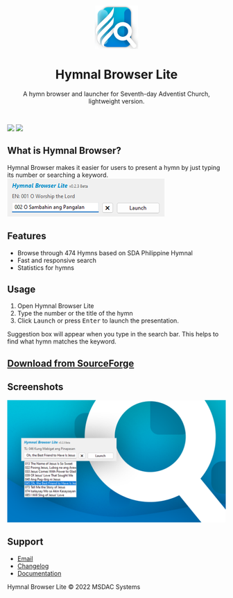 <p align="center">
    <img alt="Hymnal Browser Lite Logo" src="res/logo.png" width="100px"/>
    <h1 align="center">Hymnal Browser Lite</h1>
    <p align="center">A hymn browser and launcher for Seventh-day Adventist Church, lightweight version.</p>
    <br>
</p>

[![](https://img.shields.io/github/downloads/msdacsystems/hymnalbrowser-lite/total?color=008dc9&label=Downloads)](https://github.com/msdacsystems/hymnalbrowser-lite/releases)
[![](https://img.shields.io/sourceforge/dt/hymnalbrowser-lite?color=008dc9&label=SourceForge)](https://sourceforge.net/projects/hymnalbrowser-lite/files/latest/download)

## What is Hymnal Browser?
Hymnal Browser makes it easier for users to present a hymn by just typing its number or searching a keyword.
![](res/mainmenu.png)


## Features
- Browse through 474 Hymns based on SDA Philippine Hymnal
- Fast and responsive search
- Statistics for hymns

## Usage
1. Open <span class=title>Hymnal Browser Lite</span>
2. Type the number or the title of the hymn
3. Click <Kbd>Launch</Kbd> or press <Kbd>Enter</Kbd> to launch the presentation.

Suggestion box will appear when you type in the search bar. This helps to find what hymn matches the keyword.

## [Download from SourceForge](https://sourceforge.net/projects/hymnalbrowser-lite/files/latest/download)

## Screenshots
![](res/screenshot.png)

## Support
- [Email](mailto:msdacsystems@gmail.com)
- [Changelog](CHANGELOG.md)
- [Documentation](DOCUMENTATION.md)

Hymnal Browser Lite © 2022 MSDAC Systems
